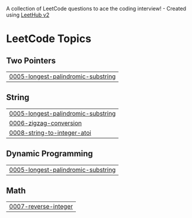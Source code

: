 A collection of LeetCode questions to ace the coding interview! - Created using [LeetHub v2](https://github.com/arunbhardwaj/LeetHub-2.0)
<!---LeetCode Topics Start-->
# LeetCode Topics
## Two Pointers
|  |
| ------- |
| [0005-longest-palindromic-substring](https://github.com/harshebuilds/leetcode/tree/master/0005-longest-palindromic-substring) |
## String
|  |
| ------- |
| [0005-longest-palindromic-substring](https://github.com/harshebuilds/leetcode/tree/master/0005-longest-palindromic-substring) |
| [0006-zigzag-conversion](https://github.com/harshebuilds/leetcode/tree/master/0006-zigzag-conversion) |
| [0008-string-to-integer-atoi](https://github.com/harshebuilds/leetcode/tree/master/0008-string-to-integer-atoi) |
## Dynamic Programming
|  |
| ------- |
| [0005-longest-palindromic-substring](https://github.com/harshebuilds/leetcode/tree/master/0005-longest-palindromic-substring) |
## Math
|  |
| ------- |
| [0007-reverse-integer](https://github.com/harshebuilds/leetcode/tree/master/0007-reverse-integer) |
<!---LeetCode Topics End-->